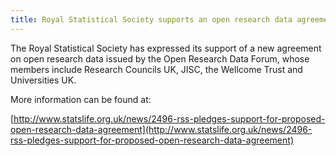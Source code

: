 ```yaml
---
title: Royal Statistical Society supports an open research data agreement
---
```


The Royal Statistical Society has expressed its support of a new agreement on open research data issued by the Open Research Data Forum, whose members include Research Councils UK, JISC, the Wellcome Trust and Universities UK.

More information can be found at:

[http://www.statslife.org.uk/news/2496-rss-pledges-support-for-proposed-open-research-data-agreement](http://www.statslife.org.uk/news/2496-rss-pledges-support-for-proposed-open-research-data-agreement)